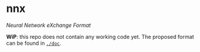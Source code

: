 # nnx

*Neural Network eXchange Format*

**WiP**: this repo does not contain any working code yet. The proposed format can be found in [`./doc`](./doc).
